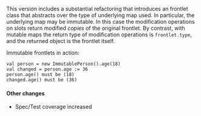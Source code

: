 This version includes a substantial refactoring that introduces an frontlet class that abstracts over the
type of underlying map used. In particular, the underlying map may be immutable. In this case the modification operations
on slots return modified *copies* of the original frontlet. By contrast, with mutable maps the return type of
modification operations is ```frontlet.type```, and the returned object is the frontlet itself.

Immutable frontlets in action:

    val person = new ImmutablePerson().age(18)
    val changed = person.age := 36
    person.age() must be (18)
    changed.age() must be (36)

#### Other changes

* Spec/Test coverage increased